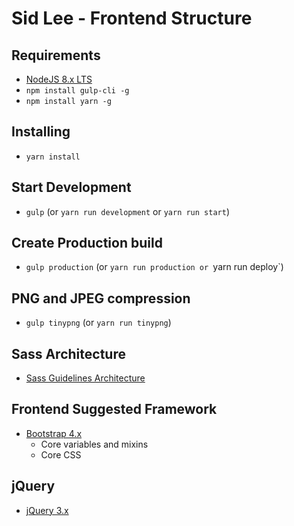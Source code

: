 # Sid Lee - Frontend Structure

## Requirements
- [NodeJS 8.x LTS](https://nodejs.org/en/)
- `npm install gulp-cli -g`
- `npm install yarn -g`

## Installing
- `yarn install`

## Start Development
- `gulp` (or `yarn run development` or `yarn run start`)
    
## Create Production build
- `gulp production` (or `yarn run production or `yarn run deploy`)
    
## PNG and JPEG compression
- `gulp tinypng` (or `yarn run tinypng`)

## Sass Architecture
- [Sass Guidelines Architecture](https://sass-guidelin.es/#architecture)
    
## Frontend Suggested Framework
- [Bootstrap 4.x](https://getbootstrap.com/)
    - Core variables and mixins
    - Core CSS
    
## jQuery
- [jQuery 3.x](https://code.jquery.com/)
